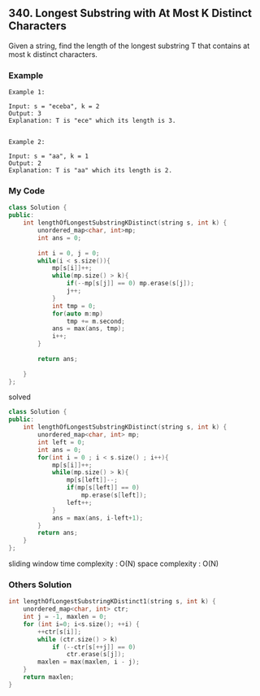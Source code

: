 ## 340. Longest Substring with At Most K Distinct Characters

Given a string, find the length of the longest substring T that contains at most k distinct characters.

### Example
```
Example 1:

Input: s = "eceba", k = 2
Output: 3
Explanation: T is "ece" which its length is 3.


Example 2:

Input: s = "aa", k = 1
Output: 2
Explanation: T is "aa" which its length is 2.
```

### My Code
```c++
class Solution {
public:
    int lengthOfLongestSubstringKDistinct(string s, int k) {
        unordered_map<char, int>mp;
        int ans = 0;
        
        int i = 0, j = 0;
        while(i < s.size()){
            mp[s[i]]++;
            while(mp.size() > k){
                if(--mp[s[j]] == 0) mp.erase(s[j]);
                j++;
            }
            int tmp = 0;
            for(auto m:mp)
                tmp += m.second;
            ans = max(ans, tmp);
            i++;
        }
        
        return ans;
        
    }
};
```
solved

```c++
class Solution {
public:
    int lengthOfLongestSubstringKDistinct(string s, int k) {
        unordered_map<char, int> mp;
        int left = 0;
        int ans = 0;
        for(int i = 0 ; i < s.size() ; i++){
            mp[s[i]]++;
            while(mp.size() > k){
                mp[s[left]]--;
                if(mp[s[left]] == 0)
                    mp.erase(s[left]);
                left++;
            }
            ans = max(ans, i-left+1);
        }
        return ans;
    }
};
```
sliding window
time complexity : O(N)
space complexity : O(N)

### Others Solution
```c++
int lengthOfLongestSubstringKDistinct1(string s, int k) {
    unordered_map<char, int> ctr;
    int j = -1, maxlen = 0;
    for (int i=0; i<s.size(); ++i) {
        ++ctr[s[i]];
        while (ctr.size() > k)
            if (--ctr[s[++j]] == 0)
                ctr.erase(s[j]);
        maxlen = max(maxlen, i - j);
    }
    return maxlen;
}
```

